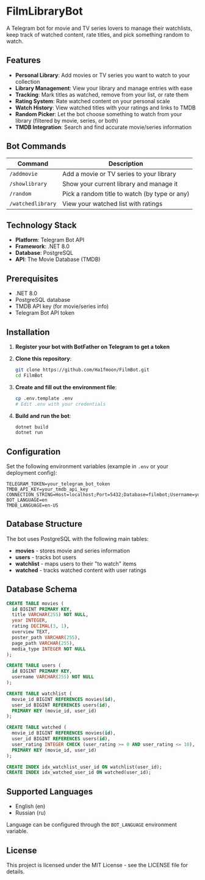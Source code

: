 # FilmLibraryBot

A Telegram bot for movie and TV series lovers to manage their watchlists, keep track of watched content, rate titles, and pick something random to watch.

## Features

- **Personal Library**: Add movies or TV series you want to watch to your collection
- **Library Management**: View your library and manage entries with ease
- **Tracking**: Mark titles as watched, remove from your list, or rate them
- **Rating System**: Rate watched content on your personal scale
- **Watch History**: View watched titles with your ratings and links to TMDB
- **Random Picker**: Let the bot choose something to watch from your library (filtered by movie, series, or both)
- **TMDB Integration**: Search and find accurate movie/series information

## Bot Commands

| Command | Description |
|---------|-------------|
| `/addmovie` | Add a movie or TV series to your library |
| `/showlibrary` | Show your current library and manage it |
| `/random` | Pick a random title to watch (by type or any) |
| `/watchedlibrary` | View your watched list with ratings |

## Technology Stack

- **Platform**: Telegram Bot API
- **Framework**: .NET 8.0
- **Database**: PostgreSQL
- **API**: The Movie Database (TMDB)

## Prerequisites

- .NET 8.0
- PostgreSQL database
- TMDB API key (for movie/series info)
- Telegram Bot API token

## Installation

1. **Register your bot with BotFather on Telegram to get a token**

2. **Clone this repository**:
   ```bash
   git clone https://github.com/Ha1fmoon/FilmBot.git
   cd FilmBot
   ```

3. **Create and fill out the environment file**:
   ```bash
   cp .env.template .env
   # Edit .env with your credentials
   ```

4. **Build and run the bot**:
   ```bash
   dotnet build
   dotnet run
   ```

## Configuration

Set the following environment variables (example in `.env` or your deployment config):

```
TELEGRAM_TOKEN=your_telegram_bot_token
TMDB_API_KEY=your_tmdb_api_key
CONNECTION_STRING=Host=localhost;Port=5432;Database=filmbot;Username=your_username;Password=your_password
BOT_LANGUAGE=en
TMDB_LANGUAGE=en-US
```

## Database Structure

The bot uses PostgreSQL with the following main tables:
- **movies** - stores movie and series information
- **users** - tracks bot users
- **watchlist** - maps users to their "to watch" items
- **watched** - tracks watched content with user ratings

## Database Schema

```sql
CREATE TABLE movies (
  id BIGINT PRIMARY KEY,
  title VARCHAR(255) NOT NULL,
  year INTEGER,
  rating DECIMAL(3, 1),
  overview TEXT,
  poster_path VARCHAR(255),
  page_path VARCHAR(255),
  media_type INTEGER NOT NULL
);

CREATE TABLE users (
  id BIGINT PRIMARY KEY,
  username VARCHAR(255) NOT NULL
);

CREATE TABLE watchlist (
  movie_id BIGINT REFERENCES movies(id),
  user_id BIGINT REFERENCES users(id),
  PRIMARY KEY (movie_id, user_id)
);

CREATE TABLE watched (
  movie_id BIGINT REFERENCES movies(id),
  user_id BIGINT REFERENCES users(id),
  user_rating INTEGER CHECK (user_rating >= 0 AND user_rating <= 10),
  PRIMARY KEY (movie_id, user_id)
);

CREATE INDEX idx_watchlist_user_id ON watchlist(user_id);
CREATE INDEX idx_watched_user_id ON watched(user_id);
```

## Supported Languages

- English (en)
- Russian (ru)

Language can be configured through the `BOT_LANGUAGE` environment variable.

## License

This project is licensed under the MIT License - see the LICENSE file for details.
